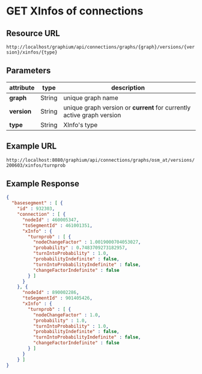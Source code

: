 # GET XInfos of connections

## Resource URL

`http://localhost/graphium/api/connections/graphs/{graph}/versions/{version}/xinfos/{type}`

## Parameters

| attribute   | type   | description                                                  |
| ----------- | ------ | ------------------------------------------------------------ |
| **graph**   | String | unique graph name                                            |
| **version** | String | unique graph version or **current** for currently active graph version |
| **type**    | String | XInfo's type                                                 |


## Example URL

`http://localhost:8080/graphium/api/connections/graphs/osm_at/versions/200603/xinfos/turnprob`

## Example Response

```json
{
  "basesegment" : [ {
	"id" : 932303,
	"connection" : [ {
	  "nodeId" : 460005347,
	  "toSegmentId" : 461001351,
	  "xInfo" : {
		"turnprob" : [ {
		  "nodeChangeFactor" : 1.0019000704053027,
		  "probability" : 0.7483709273182957,
		  "turnIntoProbability" : 1.0,
		  "probabilityIndefinite" : false,
		  "turnIntoProbabilityIndefinite" : false,
		  "changeFactorIndefinite" : false
		} ]
	  }
	}, {
	  "nodeId" : 890002286,
	  "toSegmentId" : 901405426,
	  "xInfo" : {
		"turnprob" : [ {
		  "nodeChangeFactor" : 1.0,
		  "probability" : 1.0,
		  "turnIntoProbability" : 1.0,
		  "probabilityIndefinite" : false,
		  "turnIntoProbabilityIndefinite" : false,
		  "changeFactorIndefinite" : false
		} ]
	  }
	} ]
}
```